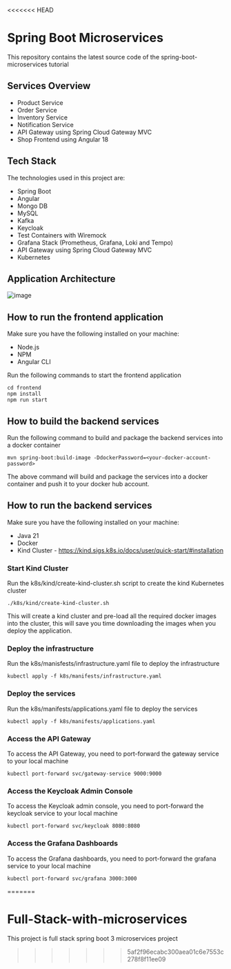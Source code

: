 <<<<<<< HEAD
# Spring Boot Microservices
This repository contains the latest source code of the spring-boot-microservices tutorial



## Services Overview

- Product Service
- Order Service
- Inventory Service
- Notification Service
- API Gateway using Spring Cloud Gateway MVC
- Shop Frontend using Angular 18

## Tech Stack

The technologies used in this project are:

- Spring Boot
- Angular
- Mongo DB
- MySQL
- Kafka
- Keycloak
- Test Containers with Wiremock
- Grafana Stack (Prometheus, Grafana, Loki and Tempo)
- API Gateway using Spring Cloud Gateway MVC
- Kubernetes


## Application Architecture
![image](https://github.com/user-attachments/assets/d4ef38bd-8ae5-4cc7-9ac5-7a8e5ec3c969)

## How to run the frontend application

Make sure you have the following installed on your machine:

- Node.js
- NPM
- Angular CLI

Run the following commands to start the frontend application

```shell
cd frontend
npm install
npm run start
```
## How to build the backend services

Run the following command to build and package the backend services into a docker container

```shell
mvn spring-boot:build-image -DdockerPassword=<your-docker-account-password>
```

The above command will build and package the services into a docker container and push it to your docker hub account.

## How to run the backend services

Make sure you have the following installed on your machine:

- Java 21
- Docker
- Kind Cluster - https://kind.sigs.k8s.io/docs/user/quick-start/#installation

### Start Kind Cluster
    
Run the k8s/kind/create-kind-cluster.sh script to create the kind Kubernetes cluster

```shell
./k8s/kind/create-kind-cluster.sh
```
This will create a kind cluster and pre-load all the required docker images into the cluster, this will save you time downloading the images when you deploy the application.

### Deploy the infrastructure

Run the k8s/manisfests/infrastructure.yaml file to deploy the infrastructure

```shell
kubectl apply -f k8s/manifests/infrastructure.yaml
```

### Deploy the services

Run the k8s/manifests/applications.yaml file to deploy the services

```shell
kubectl apply -f k8s/manifests/applications.yaml
```

### Access the API Gateway

To access the API Gateway, you need to port-forward the gateway service to your local machine

```shell
kubectl port-forward svc/gateway-service 9000:9000
```

### Access the Keycloak Admin Console
To access the Keycloak admin console, you need to port-forward the keycloak service to your local machine

```shell
kubectl port-forward svc/keycloak 8080:8080
```

### Access the Grafana Dashboards
To access the Grafana dashboards, you need to port-forward the grafana service to your local machine

```shell
kubectl port-forward svc/grafana 3000:3000
```
=======
# Full-Stack-with-microservices
This project is full stack spring boot 3 microservices project 
>>>>>>> 5af2f96ecabc300aea01c6e7553c278f8f11ee09
